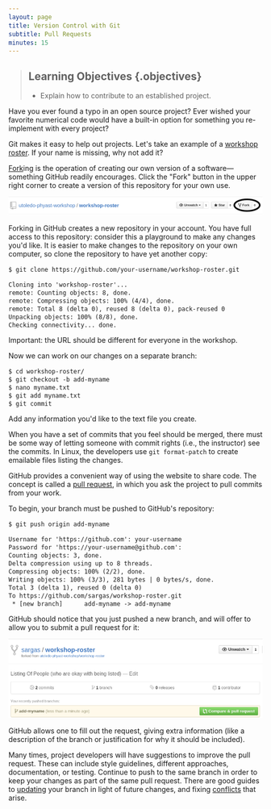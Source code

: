 ```yaml
---
layout: page
title: Version Control with Git
subtitle: Pull Requests
minutes: 15
---
```

> ## Learning Objectives {.objectives}
>
> *   Explain how to contribute to an established project.

Have you ever found a typo in an open source project? Ever wished your favorite numerical
code would have a built-in option for something you re-implement with every project?

Git makes it easy to help out projects. Let's take an example of a
[workshop roster](https://github.com/utoledo-phyast-workshop/workshop-roster).
If your name is missing, why not add it?

[Fork](reference.html#fork)ing is the operation of creating our own version of a software&mdash;
something GitHub readily encourages. Click the "Fork" button in the upper right corner to create
a version of this repository for your own use.

![Forking a Project in GitHub](fig/github-fork-button.png)

Forking in GitHub creates a new repository in your account. You have full access to this repository:
consider this a playground to make any changes you'd like. It is easier to make changes to the
repository on your own computer, so clone the repository to have yet another copy:

~~~ {.bash}
$ git clone https://github.com/your-username/workshop-roster.git
~~~
~~~ {.output}
Cloning into 'workshop-roster'...
remote: Counting objects: 8, done.
remote: Compressing objects: 100% (4/4), done.
remote: Total 8 (delta 0), reused 8 (delta 0), pack-reused 0
Unpacking objects: 100% (8/8), done.
Checking connectivity... done.
~~~
Important: the URL should be different for everyone in the workshop.

Now we can work on our changes on a separate branch:

~~~ {.bash}
$ cd workshop-roster/
$ git checkout -b add-myname
$ nano myname.txt
$ git add myname.txt
$ git commit
~~~

Add any information you'd like to the text file you create.

When you have a set of commits that you feel should be merged, there must be some way of
letting someone with commit rights (i.e., the instructor) see the commits. In Linux,
the developers use `git format-patch` to create emailable files listing the changes.

GitHub provides a convenient way of using the website to share code. The concept is called a
[pull request](reference.html#pull-request), in which you ask the project to pull commits from
your work.

To begin, your branch must be pushed to GitHub's repository:

~~~ {.bash}
$ git push origin add-myname
~~~
~~~ {.output}
Username for 'https://github.com': your-username
Password for 'https://your-username@github.com':
Counting objects: 3, done.
Delta compression using up to 8 threads.
Compressing objects: 100% (2/2), done.
Writing objects: 100% (3/3), 281 bytes | 0 bytes/s, done.
Total 3 (delta 1), reused 0 (delta 0)
To https://github.com/sargas/workshop-roster.git
 * [new branch]      add-myname -> add-myname
~~~

GitHub should notice that you just pushed a new branch, and will offer to allow you to submit a pull request for it:

![GitHub offers a "Compare & pull request" button](fig/github-pullrequest-button.png)


GitHub allows one to fill out the request, giving extra information (like a description of the
branch or justification for why it should be included).

Many times, project developers will have suggestions to improve the pull request. These can
include style guidelines, different approaches, documentation, or testing. Continue to push
to the same branch in order to keep your changes as part of the same pull request. There are
good guides to [updating](https://www.atlassian.com/git/tutorials/rewriting-history/git-rebase)
your branch in light of future changes, and fixing
[conflicts](https://swcarpentry.github.io/git-novice/09-conflict.html) that arise.
